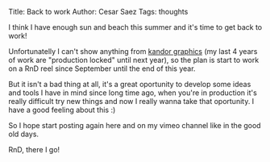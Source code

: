 Title: Back to work
Author: Cesar Saez
Tags: thoughts

I think I have enough sun and beach this summer and it's time to get
back to work!

Unfortunatelly I can't show anything from [kandor graphics][1] (my last 4
years of work are "production locked" until next year), so the plan is
start to work on a RnD reel since September until the end of this year.

But it isn't a bad thing at all, it's a great oportunity to develop some
ideas and tools I have in mind since long time ago, when you're in
production it's really difficult try new things and now I really wanna
take that oportunity. I have a good feeling about this :)

So I hope start posting again here and on my vimeo channel like in the
good old days.

RnD, there I go!

[1]: http://www.kandorgraphics.com/en/